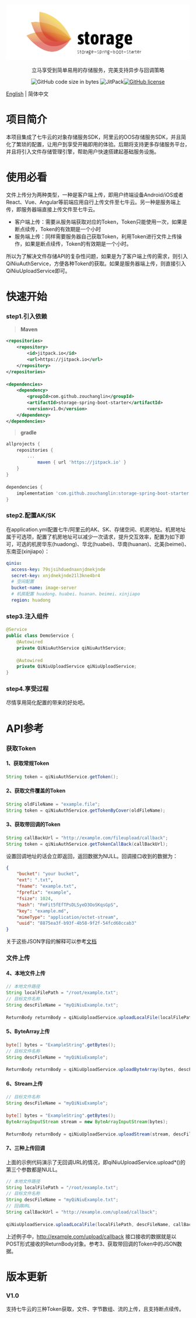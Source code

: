![logo](logo.png)

<div align="center">
立马享受到简单易用的存储服务，完美支持异步与回调策略

![GitHub code size in bytes](https://img.shields.io/github/languages/code-size/zouchanglin/storage-spring-boot-starter)   ![JitPack](https://img.shields.io/jitpack/v/github/zouchanglin/storage-spring-boot-starter)[![GitHub license](https://img.shields.io/github/license/zouchanglin/storage-spring-boot-starter?label=license)](https://github.com/zouchanglin/storage-spring-boot-starter/blob/master/LICENSE)

</div>

[English](./README.md) | 简体中文

# 项目简介
本项目集成了七牛云的对象存储服务SDK，阿里云的OOS存储服务SDK，并且简化了繁琐的配置，让用户到享受开箱即用的体验。后期将支持更多存储服务平台，并且将引入文件存储管理引擎，帮助用户快速搭建起基础服务设施。

# 使用必看

文件上传分为两种类型，一种是客户端上传，即用户终端设备Android/iOS或者React、Vue、Angular等前端应用自行上传文件至七牛云。另一种是服务端上传，即服务器端直接上传文件至七牛云。

* 客户端上传：需要从服务端获取对应的Token，Token只能使用一次，如果是断点续传，Token的有效期是一个小时
* 服务端上传：同样需要服务器自己获取Token，利用Token进行文件上传操作，如果是断点续传，Token的有效期是一个小时。

所以为了解决文件存储API的复杂性问题，如果是为了客户端上传的需求，则引入QiNiuAuthService，方便各种Token的获取。如果是服务器端上传，则直接引入QiNiuUploadService即可。

# 快速开始
### step1.引入依赖

> **Maven**

```xml
<repositories>
    <repository>
        <id>jitpack.io</id>
        <url>https://jitpack.io</url>
    </repository>
</repositories>

<dependencies>
    <dependency>
        <groupId>com.github.zouchanglin</groupId>
        <artifactId>storage-spring-boot-starter</artifactId>
        <version>v1.0</version>
    </dependency>
</dependencies>
```
> **gradle**

```groovy
allprojects {
    repositories {
        ...
            maven { url 'https://jitpack.io' }
    }
}

dependencies {
    implementation 'com.github.zouchanglin:storage-spring-boot-starter:v1.0'
}
```



### step2.配置AK/SK

在application.yml配置七牛/阿里云的AK、SK、存储空间、机房地址。机房地址属于可选项，配置了机房地址可以减少一次请求，提升交互效率，配置为如下即可，可选的机房华东(huadong)、华北(huabei)、华南(huanan)、北美(beimei)、东南亚(xinjiapo）：

```yml
qiniu:
  access-key: 79sjsihduednaxnjdnekjnde
  secret-key: xnjdnekjnde21l3kne4br4
  # 空间配置
  bucket-name: image-server
  # 机房配置 huadong、huabei、huanan、beimei、xinjiapo
  region: huadong
```

### step3.注入组件

```java
@Service
public class DemoService {
    @Autowired
    private QiNiuAuthService qiNiuAuthService;

    @Autowired
    private QiNiuUploadService qiNiuUploadService;
}
```

### step4.享受过程

尽情享用简化配置的带来的好处吧。

# API参考

### 获取Token

#### 1、获取常规Token

```java
String token = qiNiuAuthService.getToken();
```

#### 2、获取文件覆盖的Token

```java
String oldFileName = "example.file";
String token = qiNiuAuthService.getTokenByCover(oldFileName);
```

#### 3、获取带回调的Token

```java
String callBackUrl = "http://example.com/fileupload/callback";
String token = qiNiuAuthService.getTokenCallBack(callBackUrl);
```

设置回调地址的话会立即返回，返回数据为NULL。回调接口收到的数据为：

```json
{
	"bucket": "your bucket",
	"ext": ".txt",
	"fname": "example.txt",
	"fprefix": "example",
	"fsize": 1024,
	"hash": "FmFit5fEfTPsDLSyeD3OoSKqsGpS",
	"key": "example.md",
	"mimeType": "application/octet-stream",
	"uuid": "8875ea3f-b93f-4b58-9f2f-54fcd68ccab3"
}
```

关于这些JSON字段的解释可以参考[文档 ](https://developer.qiniu.com/kodo/manual/1235/vars#magicvar)

### 文件上传

#### 4、本地文件上传

```java
// 本地文件路径
String localFilePath = "/root/example.txt";
// 目标文件名称
String descFileName = "myQiNiuExample.txt";

ReturnBody returnBody = qiNiuUploadService.uploadLocalFile(localFilePath, descFileName, null);
```

#### 5、ByteArray上传

```java
byte[] bytes = "ExampleString".getBytes();
// 目标文件名称
String descFileName = "myQiNiuExample";

ReturnBody returnBody = qiNiuUploadService.uploadByteArray(bytes, descFileName, null);
```

#### 6、Stream上传

```java
// 目标文件名称
String descFileName = "myQiNiuExample";

byte[] bytes = "ExampleString".getBytes();
ByteArrayInputStream stream = new ByteArrayInputStream(bytes);

ReturnBody returnBody = qiNiuUploadService.uploadStream(stream, descFileName, null);
```

#### 7、三种上传回调

上面的示例代码演示了无回调URL的情况，即qiNiuUploadService.upload*()的第三个参数都是NULL。

```java
// 本地文件路径
String localFilePath = "/root/example.txt";
// 目标文件名称
String descFileName = "myQiNiuExample.txt";
// 回调URL
String callBackUrl = "http://example.com/upload/callback";

qiNiuUploadService.uploadLocalFile(localFilePath, descFileName, callBackUrl);
```

上述例子中，http://example.com/upload/callback 接口接收的数据就是以POST形式接收的ReturnBody对象。参考3、获取带回调的Token中的JSON数据。

# 版本更新

### V1.0

支持七牛云的三种Token获取，文件、字节数组、流的上传，且支持断点续传。